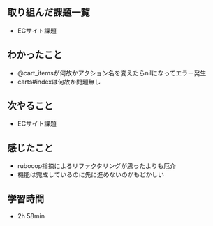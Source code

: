 ## 取り組んだ課題一覧
- ECサイト課題
## わかったこと
- @cart_itemsが何故かアクション名を変えたらnilになってエラー発生
- carts#indexは何故か問題無し
## 次やること
- ECサイト課題
## 感じたこと
- rubocop指摘によるリファクタリングが思ったよりも厄介
- 機能は完成しているのに先に進めないのがもどかしい
## 学習時間
- 2h 58min